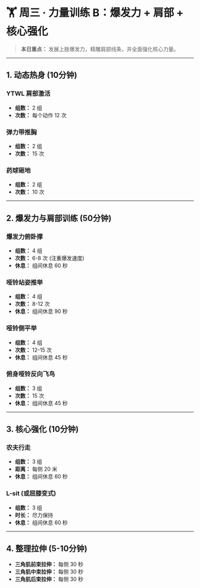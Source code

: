 # 🏋️ 周三 · 力量训练 B：爆发力 + 肩部 + 核心强化

> **本日重点：** 发展上肢爆发力，精雕肩部线条，并全面强化核心力量。

---

## 1. 动态热身 (10分钟)

### YTWL 肩部激活
- **组数：** 2 组
- **次数：** 每个动作 12 次

### 弹力带推胸
- **组数：** 2 组
- **次数：** 15 次

### 药球砸地
- **组数：** 2 组
- **次数：** 10 次

---

## 2. 爆发力与肩部训练 (50分钟)

### 爆发力俯卧撑
- **组数：** 4 组
- **次数：** 6-8 次 (注重爆发速度)
- **休息：** 组间休息 60 秒

### 哑铃站姿推举
- **组数：** 4 组
- **次数：** 8-12 次
- **休息：** 组间休息 90 秒

### 哑铃侧平举
- **组数：** 4 组
- **次数：** 12-15 次
- **休息：** 组间休息 45 秒

### 俯身哑铃反向飞鸟
- **组数：** 3 组
- **次数：** 15 次
- **休息：** 组间休息 45 秒

---

## 3. 核心强化 (10分钟)

### 农夫行走
- **组数：** 3 组
- **距离：** 每侧 20 米
- **休息：** 组间休息 60 秒

### L-sit (或屈膝变式)
- **组数：** 3 组
- **时长：** 尽力保持
- **休息：** 组间休息 60 秒

---

## 4. 整理拉伸 (5-10分钟)

- **三角肌前束拉伸：** 每侧 30 秒
- **三角肌中束拉伸：** 每侧 30 秒
- **三角肌后束拉伸：** 每侧 30 秒
